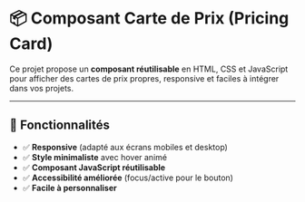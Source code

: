 # 📦 Composant Carte de Prix (Pricing Card)

Ce projet propose un **composant réutilisable** en HTML, CSS et JavaScript pour afficher des cartes de prix propres, responsive et faciles à intégrer dans vos projets.

---

## 🚀 Fonctionnalités
- ✅ **Responsive** (adapté aux écrans mobiles et desktop)
- ✅ **Style minimaliste** avec hover animé
- ✅ **Composant JavaScript réutilisable**
- ✅ **Accessibilité améliorée** (focus/active pour le bouton)
- ✅ **Facile à personnaliser**

